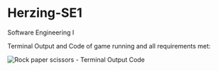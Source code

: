 # Herzing-SE1
Software Engineering I

Terminal Output and Code of game running and all requirements met:

![Rock paper scissors - Terminal Output   Code](https://user-images.githubusercontent.com/89311958/212201875-014f866f-546a-46fb-abd7-fc74382c9b31.png)
